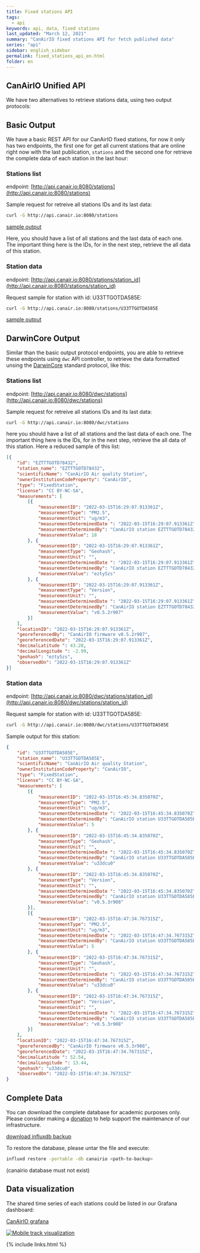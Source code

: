```yaml
---
title: Fixed stations API
tags:
  - api
keywords: api, data, fixed stations
last_updated: "March 12, 2021"
summary: "CanAirIO fixed stations API for fetch published data"
series: "api"
sidebar: english_sidebar
permalink: fixed_stations_api_en.html
folder: en
---
```


## CanAirIO Unified API

We have two alternatives to retrieve stations data, using two output protocols:

## Basic Output

We have a basic REST API for our CanAirIO fixed stations, for now it only has two endpoints, the first one for get all current stations that are online right now with the last publication, `stations` and the second one for retrieve the complete data of each station in the last hour:

### Stations list

endpoint: [http://api.canair.io:8080/stations](http://api.canair.io:8080/stations)

Sample request for retreive all stations IDs and its last data:

```bash
curl -G http://api.canair.io:8080/stations
```

[sample output](http://influxdb.canair.io:8080/data/api_stations_list_output_sample.json)

Here, you should have a list of all stations and the last data of each one. The important thing here is the IDs, for in the next step, retrieve the all data of this station.

### Station data

endpoint: [http://api.canair.io:8080/stations/station_id](http://api.canair.io:8080/stations/station_id)

Request sample for station with id: U33TTGOTDA585E:  

```bash
curl -G http://api.canair.io:8080/stations/U33TTGOTDA585E
```

[sample output](http://influxdb.canair.io:8080/data/api_station_output_sample.json)

## DarwinCore Output

Similar than the basic output protocol endpoints, you are able to retrieve these endpoints using `dwc` API controller, to retrieve the data formatted unsing the [DarwinCore](https://dwc.tdwg.org/terms/) standard protocol, like this:

### Stations list

endpoint: [http://api.canair.io:8080/dwc/stations](http://api.canair.io:8080/dwc/stations)

Sample request for retreive all stations IDs and its last data:

```bash
curl -G http://api.canair.io:8080/dwc/stations
```

here you should have a list of all stations and the last data of each one. The important thing here is the IDs, for in the next step, retrieve the all data of this station. Here a reduced sample of this list:

```json
[{
	"id": "EZTTTGOTD78432",
	"station_name": "EZTTTGOTD78432",
	"scientificName": "CanAirIO Air quality Station",
	"ownerInstitutionCodeProperty": "CanAirIO",
	"type": "FixedStation",
	"license": "CC BY-NC-SA",
	"measurements": [
		[{
			"measurementID": "2022-03-15T16:29:07.913361Z",
			"measurementType": "PM2.5",
			"measurementUnit": "ug/m3",
			"measurementDeterminedDate ": "2022-03-15T16:29:07.913361Z",
			"measurementDeterminedBy": "CanAirIO station EZTTTGOTD78432",
			"measurementValue": 18
		}, {
			"measurementID": "2022-03-15T16:29:07.913361Z",
			"measurementType": "Geohash",
			"measurementUnit": "",
			"measurementDeterminedDate ": "2022-03-15T16:29:07.913361Z",
			"measurementDeterminedBy": "CanAirIO station EZTTTGOTD78432",
			"measurementValue": "ezty5zs"
		}, {
			"measurementID": "2022-03-15T16:29:07.913361Z",
			"measurementType": "Version",
			"measurementUnit": "",
			"measurementDeterminedDate ": "2022-03-15T16:29:07.913361Z",
			"measurementDeterminedBy": "CanAirIO station EZTTTGOTD78432",
			"measurementValue": "v0.5.2r907"
		}]
	],
	"locationID": "2022-03-15T16:29:07.913361Z",
	"georeferencedBy": "CanAirIO firmware v0.5.2r907",
	"georeferencedDate": "2022-03-15T16:29:07.913361Z",
	"decimalLatitude ": 43.28,
	"decimalLongitude ": -2.99,
	"geohash": "ezty5zs",
	"observedOn": "2022-03-15T16:29:07.913361Z"
}]
```

### Station data

endpoint: [http://api.canair.io:8080/dwc/stations/station_id](http://api.canair.io:8080/dwc/stations/station_id)

Request sample for station with id: U33TTGOTDA585E:  

```bash
curl -G http://api.canair.io:8080/dwc/stations/U33TTGOTDA585E
```

Sample output for this station:

```json
{
	"id": "U33TTGOTDA585E",
	"station_name": "U33TTGOTDA585E",
	"scientificName": "CanAirIO Air quality Station",
	"ownerInstitutionCodeProperty": "CanAirIO",
	"type": "FixedStation",
	"license": "CC BY-NC-SA",
	"measurements": [
		[{
			"measurementID": "2022-03-15T16:45:34.835070Z",
			"measurementType": "PM2.5",
			"measurementUnit": "ug/m3",
			"measurementDeterminedDate ": "2022-03-15T16:45:34.835070Z",
			"measurementDeterminedBy": "CanAirIO station U33TTGOTDA585E",
			"measurementValue": 5
		}, {
			"measurementID": "2022-03-15T16:45:34.835070Z",
			"measurementType": "Geohash",
			"measurementUnit": "",
			"measurementDeterminedDate ": "2022-03-15T16:45:34.835070Z",
			"measurementDeterminedBy": "CanAirIO station U33TTGOTDA585E",
			"measurementValue": "u33dcu0"
		}, {
			"measurementID": "2022-03-15T16:45:34.835070Z",
			"measurementType": "Version",
			"measurementUnit": "",
			"measurementDeterminedDate ": "2022-03-15T16:45:34.835070Z",
			"measurementDeterminedBy": "CanAirIO station U33TTGOTDA585E",
			"measurementValue": "v0.5.3r908"
		}],
		[{
			"measurementID": "2022-03-15T16:47:34.767315Z",
			"measurementType": "PM2.5",
			"measurementUnit": "ug/m3",
			"measurementDeterminedDate ": "2022-03-15T16:47:34.767315Z",
			"measurementDeterminedBy": "CanAirIO station U33TTGOTDA585E",
			"measurementValue": 5
		}, {
			"measurementID": "2022-03-15T16:47:34.767315Z",
			"measurementType": "Geohash",
			"measurementUnit": "",
			"measurementDeterminedDate ": "2022-03-15T16:47:34.767315Z",
			"measurementDeterminedBy": "CanAirIO station U33TTGOTDA585E",
			"measurementValue": "u33dcu0"
		}, {
			"measurementID": "2022-03-15T16:47:34.767315Z",
			"measurementType": "Version",
			"measurementUnit": "",
			"measurementDeterminedDate ": "2022-03-15T16:47:34.767315Z",
			"measurementDeterminedBy": "CanAirIO station U33TTGOTDA585E",
			"measurementValue": "v0.5.3r908"
		}]
	],
	"locationID": "2022-03-15T16:47:34.767315Z",
	"georeferencedBy": "CanAirIO firmware v0.5.3r908",
	"georeferencedDate": "2022-03-15T16:47:34.767315Z",
	"decimalLatitude ": 52.54,
	"decimalLongitude ": 13.44,
	"geohash": "u33dcu0",
	"observedOn": "2022-03-15T16:47:34.767315Z"
}
```

## Complete Data

You can download the complete database for academic purposes only. Please consider making a [donation](https://github.com/kike-canaries/canairio_firmware?tab=readme-ov-file#donations) to help support the maintenance of our infrastructure.

[download influxdb backup](http://influxdb.canair.io:8080/data/)

To restore the database, please untar the file and execute:

```bash
influxd restore -portable -db canairio <path-to-backup>
```

(canairio database must not exist)

## Data visualization

The shared time series of each stations could be listed in our Grafana dashboard:

[CanAirIO grafana](https://grafana.canair.io)

[![Mobile track visualization](/docs/images/grafana_sample.jpg)](https://grafana.canair.io)

{% include links.html %}

